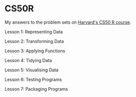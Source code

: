 # CS50R

My answers to the problem sets on [Harvard's CS50 R course](https://cs50.harvard.edu/r/psets/1/).

Lesson 1: Representing Data

Lesson 2: Transforming Data

Lesson 3: Applying Functions

Lesson 4: Tidying Data

Lesson 5: Visualising Data

Lesson 6: Testing Programs

Lesson 7: Packaging Programs
